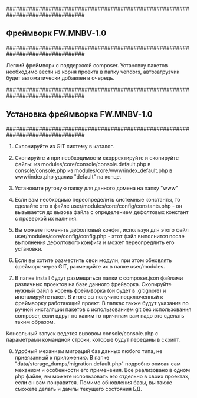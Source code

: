 ################################################################################
##  Фреймворк FW.MNBV-1.0
################################################################################

Легкий фреймворк с поддержкой composer. Установку пакетов необходимо вести из
корня проекта в папку vendors, автозагрузчик будет автоматически добавлен в
очередь.

################################################################################
##  Установка фреймворка FW.MNBV-1.0
################################################################################

1. Склонируйте из GIT систему в каталог.

2. Скопируйте и при необходимости скорректируйте и скопируйте файлы:
    из modules/core/console/console.default.php в console/console.php
    из modules/core/www/index_default.php в www/index.php
удалив "default" на конце.

3. Установите рутовую папку для данного домена на папку "www"

4. Если вам необходимо переопределить системные константы, то сделайте это в 
файле user/modules/core/config/constants.php - он вызывается до вызова
файла с определением дефолтовых констант с проверкой их наличия.

5. Вы можете поменять дефолтовый конфиг, используя для этого файл
user/modules/core/config/config.php - этот файл выполнится после выполнения
дефолтового конфига и может переопредлить его установки.

6. Если вы хотите разместить свои модули, при этом обновлять фрейморк через GIT,
размещайте их в папке user/modules.

7. В папке install будут размещаться папки с composer.json файлами различных
проектов на базе данного фрейворка. Скопируйте нужный файл в корень фреймворка
(он будет в .gitignore) и инсталируйте пакет. В итоге вы получите подключенный 
к фреймворку работающий проект. В папках также будут указания по ручной 
инсталяции пакетов с использованием git без использования composer, если вдруг
по каким то причинам вам надо это сделать таким образом.

Консольный запуск ведется вызовом console/console.php с параметрами командной
строки, которые будут переданы в скрипт.

8. Удобный механизм миграций баз данных любого типа, не привязанный к приложению.
В папке "data/storage_dumps/migration.default.php" подробно описан сам механизм
и особенности его применения. Все реализовано в одном php файле, вы можете
использовать его отдельно в своих проектах, если он вам понравится. Помимо
обновления базы, вы также сможете делать и дампы текущего состояния БД.